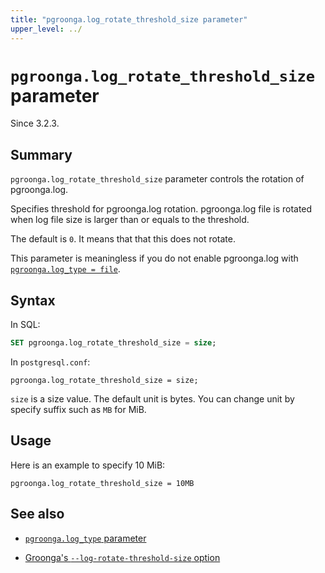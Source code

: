 ```yaml
---
title: "pgroonga.log_rotate_threshold_size parameter"
upper_level: ../
---
```


# `pgroonga.log_rotate_threshold_size` parameter

Since 3.2.3.

## Summary

`pgroonga.log_rotate_threshold_size` parameter controls the rotation of pgroonga.log.

Specifies threshold for pgroonga.log rotation. pgroonga.log file is rotated when log file size is larger than or equals to the threshold.

The default is `0`. It means that that this does not rotate.

This parameter is meaningless if you do not enable pgroonga.log with [`pgroonga.log_type = file`][log-type].

## Syntax

In SQL:

```sql
SET pgroonga.log_rotate_threshold_size = size;
```

In `postgresql.conf`:

```text
pgroonga.log_rotate_threshold_size = size;
```

`size` is a size value. The default unit is bytes. You can change unit by specify suffix such as `MB` for MiB.

## Usage

Here is an example to specify 10 MiB:

```text
pgroonga.log_rotate_threshold_size = 10MB
```

## See also

* [`pgroonga.log_type` parameter][log-type]

* [Groonga's `--log-rotate-threshold-size` option][groonga-log-rotate-threshold-size]

[log-type]:../parameters/log-type.html

[groonga-log-rotate-threshold-size]:https://groonga.org/docs/reference/executables/groonga.html#cmdoption-groonga-log-rotate-threshold-size

